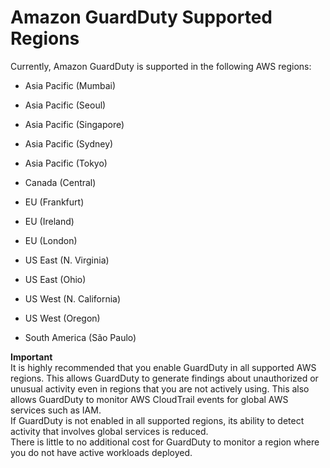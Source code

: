 # Amazon GuardDuty Supported Regions<a name="guardduty_regions"></a>

Currently, Amazon GuardDuty is supported in the following AWS regions:

+ Asia Pacific \(Mumbai\)

+ Asia Pacific \(Seoul\)

+ Asia Pacific \(Singapore\)

+ Asia Pacific \(Sydney\)

+ Asia Pacific \(Tokyo\)

+ Canada \(Central\)

+ EU \(Frankfurt\)

+ EU \(Ireland\)

+ EU \(London\)

+ US East \(N\. Virginia\)

+ US East \(Ohio\)

+ US West \(N\. California\)

+ US West \(Oregon\)

+ South America \(São Paulo\)

**Important**  
It is highly recommended that you enable GuardDuty in all supported AWS regions\. This allows GuardDuty to generate findings about unauthorized or unusual activity even in regions that you are not actively using\. This also allows GuardDuty to monitor AWS CloudTrail events for global AWS services such as IAM\.   
If GuardDuty is not enabled in all supported regions, its ability to detect activity that involves global services is reduced\.   
There is little to no additional cost for GuardDuty to monitor a region where you do not have active workloads deployed\.
